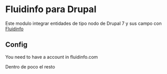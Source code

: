 Fluidinfo para Drupal
=====================

Este modulo integrar entidades de tipo nodo de Drupal 7 y sus campo con [Fluidinfo](http://fluidinfo.com/ "Fluidinfo")


Config
------

You need to have a account in fluidinfo.com 

Dentro de poco el resto



